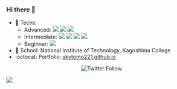 ### Hi there 👋

<p align='right'>
  <!--<a href="#"><img src="https://visitor-badge.glitch.me/badge?page_id=skytomo221.skytomo221"></a>-->
</p>

- 🔨 Techs: 
  - Advanced:
    <img src="https://img.shields.io/badge/-C-A8B9CC.svg?logo=C&style=flat&logoColor=white">
    <img src="https://img.shields.io/badge/-C%20Sharp-239120.svg?logo=C%20sharp&style=flat">
    <img src="https://img.shields.io/badge/-Java-007396.svg?logo=java&style=flat">
  - Intermediate:
    <img src="https://img.shields.io/badge/-CSS3-1572B6.svg?logo=css3&style=flat">
    <img src="https://img.shields.io/badge/-HTML5-333.svg?logo=html5&style=flat">
    <img src="https://img.shields.io/badge/-Python-3776AB.svg?logo=python&style=flat&logoColor=white">
    <img src="https://img.shields.io/badge/-Ruby-CC342D.svg?logo=ruby&style=flat&logoColor=white">
  - Beginner:
    <img src="https://img.shields.io/badge/-Linux-6C6694.svg?logo=linux&style=flat">
- 🏫 School: National Institute of Technology, Kagoshima College
- :octocat: Portfolio: [skytomo221.github.io](https://skytomo221.github.io/)

<p align='center'>
  <img alt="Twitter Follow" src="https://img.shields.io/twitter/follow/skytomo221?color=1DA1F2&logo=Twitter&style=for-the-badge">
</p>

<img align="left" src="https://github-readme-stats.vercel.app/api?username=skytomo221&layout=compact&hide_border=ture&theme=onedark&show_icons=true&count_private=true">
